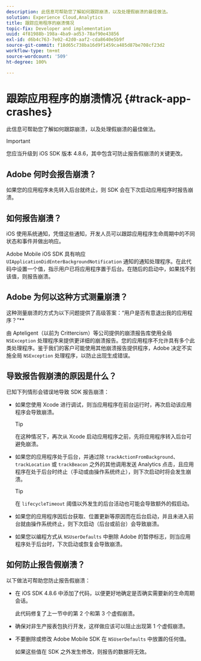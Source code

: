 ```yaml
---
description: 此信息可帮助您了解如何跟踪崩溃，以及处理假崩溃的最佳做法。
solution: Experience Cloud,Analytics
title: 跟踪应用程序的崩溃情况
topic-fix: Developer and implementation
uuid: 4f81988b-198a-4ba9-ad53-78af90e43856
exl-id: d6b4c763-7e02-42d0-aaf2-cda8640e5b9f
source-git-commit: f18d65c738ba16d9f1459ca485d87be708cf23d2
workflow-type: tm+mt
source-wordcount: '509'
ht-degree: 100%

---
```


# 跟踪应用程序的崩溃情况 {#track-app-crashes}

此信息可帮助您了解如何跟踪崩溃，以及处理假崩溃的最佳做法。

>[!IMPORTANT]
>
>您应当升级到 iOS SDK 版本 4.8.6，其中包含可防止报告假崩溃的关键更改。

## Adobe 何时会报告崩溃？

如果您的应用程序未先转入后台就终止，则 SDK 会在下次启动应用程序时报告崩溃。

## 如何报告崩溃？

iOS 使用系统通知，凭借这些通知，开发人员可以跟踪应用程序生命周期中的不同状态和事件并做出响应。

Adobe Mobile iOS SDK 具有响应 `UIApplicationDidEnterBackgroundNotification` 通知的通知处理程序。在此代码中设置一个值，指示用户已将应用程序置于后台。在随后的启动中，如果找不到该值，则报告崩溃。

## Adobe 为何以这种方式测量崩溃？

这种测量崩溃的方式为以下问题提供了高级答案：“用户是否有意退出我的应用程序？”**

由 Apteligent（以前为 Crittercism）等公司提供的崩溃报告库使用全局 `NSException` 处理程序来提供更详细的崩溃报告。您的应用程序不允许具有多个此类处理程序。鉴于我们的客户可能使用其他崩溃报告提供程序，Adobe 决定不实施全局 `NSException` 处理程序，以防止出现生成错误。

## 导致报告假崩溃的原因是什么？

已知下列情形会错误地导致 SDK 报告崩溃：

* 如果您使用 Xcode 进行调试，则当应用程序在前台运行时，再次启动该应用程序会导致崩溃。

   >[!TIP]
   >
   >在这种情况下，再次从 Xcode 启动应用程序之前，先将应用程序转入后台可避免崩溃。

* 如果您的应用程序处于后台，并通过除 `trackActionFromBackground`、`trackLocation` 或 `trackBeacon` 之外的其他调用发送 Analytics 点击，且应用程序在处于后台时终止（手动或由操作系统终止），则下次启动时将会发生崩溃。

   >[!TIP]
   >
   >在 `lifecycleTimeout` 阈值以外发生的后台活动也可能会导致额外的假启动。

* 如果您的应用程序因后台获取、位置更新等原因而在后台启动，并且未进入前台就由操作系统终止，则下次启动（后台或前台）会导致崩溃。
* 如果您以编程方式从 `NSUserDefaults` 中删除 Adobe 的暂停标志，则当应用程序处于后台时，下次启动或恢复会导致崩溃。

## 如何防止报告假崩溃？

以下做法可帮助您防止报告假崩溃：

* 在 iOS SDK 4.8.6 中添加了代码，以便更好地确定是否确实需要新的生命周期会话。

   此代码修复了上一节中的第 2 个和第 3 个虚假崩溃。

* 确保对非生产报表包执行开发，这样做应该可以阻止出现第 1 个虚假崩溃。
* 不要删除或修改 Adobe Mobile SDK 在 `NSUserDefaults` 中放置的任何值。

   如果这些值在 SDK 之外发生修改，则报告的数据将无效。
